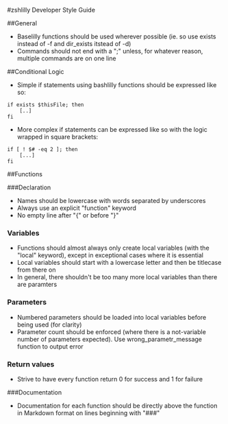 #zshlilly Developer Style Guide

##General

* Baselilly functions should be used wherever possible (ie. so use exists instead of -f and dir_exists itstead of -d)
* Commands should not end with a ";" unless, for whatever reason, multiple commands are on one line

##Conditional Logic

* Simple if statements using bashlilly functions should be expressed like so:

```
if exists $thisFile; then
	[..]
fi
```

* More complex if statements can be expressed like so with the logic wrapped in square brackets:

```
if [ ! $# -eq 2 ]; then
	[...]
fi
```

##Functions

###Declaration

* Names should be lowercase with words separated by underscores
* Always use an explicit "function" keyword
* No empty line after "{" or before "}"

### Variables

* Functions should almost always only create local variables (with the "local" keyword), except in exceptional cases where it is essential
* Local variables should start with a lowercase letter and then be titlecase from there on
* In general, there shouldn't be too many more local variables than there are paramters

### Parameters

* Numbered parameters should be loaded into local variables before being used (for clarity)
* Parameter count should be enforced (where there is a not-variable number of parameters expected). Use wrong_parametr_message function to output error

### Return values

* Strive to have every function return 0 for success and 1 for failure

###Documentation

* Documentation for each function should be directly above the function in Markdown format on lines beginning with "###"

